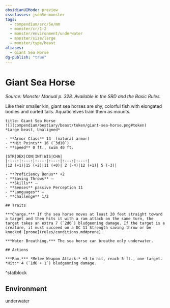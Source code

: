 ```yaml
---
obsidianUIMode: preview
cssclasses: json5e-monster
tags:
  - compendium/src/5e/mm
  - monster/cr/1-2
  - monster/environment/underwater
  - monster/size/large
  - monster/type/beast
aliases:
  - Giant Sea Horse
dg-publish: "true"
---
```

# Giant Sea Horse
*Source: Monster Manual p. 328. Available in the SRD and the Basic Rules.*  

Like their smaller kin, giant sea horses are shy, colorful fish with elongated bodies and curled tails. Aquatic elves train them as mounts.

```ad-statblock
title: Giant Sea Horse
![](compendium/bestiary/beast/token/giant-sea-horse.png#token)
*Large beast, Unaligned*

- **Armor Class** 13  (natural armor)
- **Hit Points** 16 (`3d10`)
- **Speed** 0 ft., swim 40 ft.

|STR|DEX|CON|INT|WIS|CHA|
|:---:|:---:|:---:|:---:|:---:|:---:|
|12 (+1)|15 (+2)|11 (+0)| 2 (-4)|12 (+1)| 5 (-3)|

- **Proficiency Bonus** +2
- **Saving Throws** ⏤
- **Skills** ⏤
- **Senses** passive Perception 11
- **Languages** —
- **Challenge** 1/2

## Traits

***Charge.*** If the sea horse moves at least 20 feet straight toward a target and then hits it with a ram attack on the same turn, the target takes an extra 7 (`2d6`) bludgeoning damage. If the target is a creature, it must succeed on a DC 11 Strength saving throw or be knocked [prone](rules/conditions.md#prone).

***Water Breathing.*** The sea horse can breathe only underwater.

## Actions

***Ram.*** *Melee Weapon Attack:* +3 to hit, reach 5 ft., one target. *Hit:* 4 (`1d6 + 1`) bludgeoning damage.
```
^statblock

## Environment

underwater